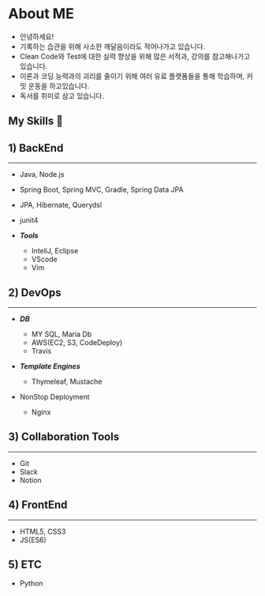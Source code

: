 # About ME
 * 안녕하세요!
 * 기록하는 습관을 위해 사소한 깨달음이라도 적어나가고 있습니다.
 * Clean Code와 Test에 대한 실력 향상을 위해 많은 서적과, 강의를 참고해나가고 있습니다.
 * 이론과 코딩 능력과의 괴리를 줄이기 위해 여러 유료 플랫폼들을 통해 학습하며, 커밋 운동을 하고있습니다.
 * 독서를 취미로 삼고 있습니다.

## My Skills 👋

## 1) BackEnd
***


  * Java, Node.js
  * Spring Boot, Spring MVC, Gradle, Spring Data JPA
  * JPA, Hibernate, Querydsl
  * junit4

  
* ***Tools***
  * InteliJ, Eclipse
  * VScode
  * Vim

## 2) DevOps
***

  * ***DB***
      * MY SQL, Maria Db
      * AWS(EC2, S3, CodeDeploy)
      * Travis
   
  * ***Template Engines***
    * Thymeleaf, Mustache

  * NonStop Deployment
    * Nginx

## 3) Collaboration Tools
***
  * Git
  * Slack
  * Notion
 
 
## 4) FrontEnd
***
* HTML5, CSS3
* JS(ES6)
   
## 5) ETC
* Python



<!--
**thsdimaker/thsdimaker** is a ✨ _special_ ✨ repository because its `README.md` (this file) appears on your GitHub profile.

Here are some ideas to get you started:

- 🔭 I’m currently working on ...
- 🌱 I’m currently learning ...
- 👯 I’m looking to collaborate on ...
- 🤔 I’m looking for help with ...
- 💬 Ask me about ...
- 📫 How to reach me: ...
- 😄 Pronouns: ...
- ⚡ Fun fact: ...
-->
